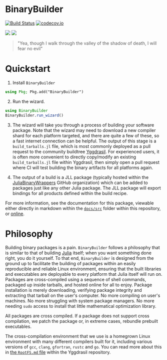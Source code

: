 # BinaryBuilder

[![Build Status](https://dev.azure.com/JuliaPackaging/BinaryBuilder.jl/_apis/build/status/JuliaPackaging.BinaryBuilder.jl?branchName=master)](https://dev.azure.com/JuliaPackaging/BinaryBuilder.jl/_build/latest?definitionId=2&branchName=master) [![codecov.io](http://codecov.io/github/JuliaPackaging/BinaryBuilder.jl/coverage.svg?branch=master)](http://codecov.io/github/JuliaPackaging/BinaryBuilder.jl?branch=master) 

[![](https://img.shields.io/badge/docs-stable-blue.svg)](https://docs.binarybuilder.org/stable)
[![](https://img.shields.io/badge/docs-dev-blue.svg)](https://docs.binarybuilder.org/dev)

> "Yea, though I walk through the valley of the shadow of death, I will fear no evil"

# Quickstart

1. Install `BinaryBuilder`
```julia
using Pkg; Pkg.add("BinaryBuilder")
```

2. Run the wizard. 
```julia
using BinaryBuilder
BinaryBuilder.run_wizard()
```

3. The wizard will take you through a process of building your software package. Note that the wizard may need to download a new compiler shard for each platform targeted, and there are quite a few of these, so a fast internet connection can be helpful.  The output of this stage is a `build_tarballs.jl` file, which is most commonly deployed as a pull request to the community buildtree [Yggdrasil](https://github.com/JuliaPackaging/Yggdrasil).  For experienced users, it is often more convenient to directly copy/modify an existing `build_tarballs.jl` file within Yggdrasil, then simply open a pull request where CI will test building the binary artifacts for all platforms again.

4. The output of a build is a JLL package (typically hosted within the [JuliaBinaryWrappers](https://github.com/JuliaBinaryWrappers/) GitHub organization) which can be added to packages just like any other Julia package.  The JLL package will export bindings for all products defined within the build recipe.

For more information, see the documentation for this package, viewable either directly in markdown within the [`docs/src`](docs/src) folder within this repository, or [online](https://docs.binarybuilder.org).

# Philosophy

Building binary packages is a pain.  `BinaryBuilder` follows a philosophy that is similar to that of building [Julia](https://julialang.org) itself; when you want something done right, you do it yourself.  To that end, `BinaryBuilder` is designed from the ground up to facilitate the building of packages within an easily reproducible and reliable Linux environment, ensuring that the built libraries and executables are deployable to every platform that Julia itself will run on.  Packages are cross-compiled using a sequence of shell commands, packaged up inside tarballs, and hosted online for all to enjoy.  Package installation is merely downloading, verifying package integrity and extracting that tarball on the user's computer.  No more compiling on user's machines.  No more struggling with system package managers.  No more needing `sudo` access to install that little mathematical optimization library.

All packages are cross compiled. If a package does not support cross compilation, we patch the package or, in extreme cases, rebundle prebuilt executables.

The cross-compilation environment that we use is a homegrown Linux environment with many different compilers built for it, including various versions of `gcc`, `clang`, `gfortran`, `rustc` and `go`.  You can read more about this in [the `RootFS.md` file](https://github.com/JuliaPackaging/Yggdrasil/blob/master/RootFS.md) within the Yggdrasil repository.
